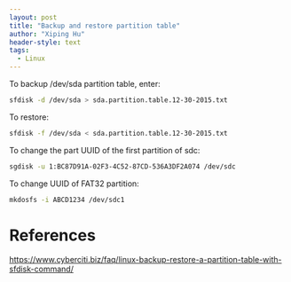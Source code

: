 ```yaml
---
layout: post
title: "Backup and restore partition table"
author: "Xiping Hu"
header-style: text
tags:
  - Linux
---
```

To backup /dev/sda partition table, enter:
```bash
sfdisk -d /dev/sda > sda.partition.table.12-30-2015.txt
```
To restore:
```bash
sfdisk -f /dev/sda < sda.partition.table.12-30-2015.txt
```
To change the part UUID of the first partition of sdc:
```bash
sgdisk -u 1:BC87D91A-02F3-4C52-87CD-536A3DF2A074 /dev/sdc
```
To change UUID of FAT32 partition:
```bash
mkdosfs -i ABCD1234 /dev/sdc1
```

# References
<https://www.cyberciti.biz/faq/linux-backup-restore-a-partition-table-with-sfdisk-command/>